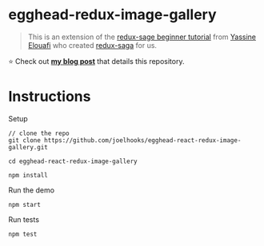 # egghead-redux-image-gallery
> This is an extension of the [redux-sage beginner tutorial](http://yelouafi.github.io/redux-saga/docs/introduction/BeginnerTutorial.html) from [Yassine Elouafi](https://github.com/yelouafi) who created [redux-saga](https://github.com/yelouafi/redux-saga) for us.

:star: Check out **[my blog post](http://joelhooks.com/blog/2016/03/20/build-an-image-gallery-using-redux-saga/)** that details this repository.

# Instructions

Setup

```
// clone the repo
git clone https://github.com/joelhooks/egghead-react-redux-image-gallery.git

cd egghead-react-redux-image-gallery

npm install
```

Run the demo

```
npm start
```

Run tests

```
npm test
```

